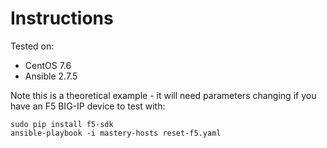 # Instructions

Tested on:
- CentOS 7.6
- Ansible 2.7.5

Note this is a theoretical example - it will need parameters changing if you have an F5 BIG-IP device to test with:

    sudo pip install f5-sdk
    ansible-playbook -i mastery-hosts reset-f5.yaml
